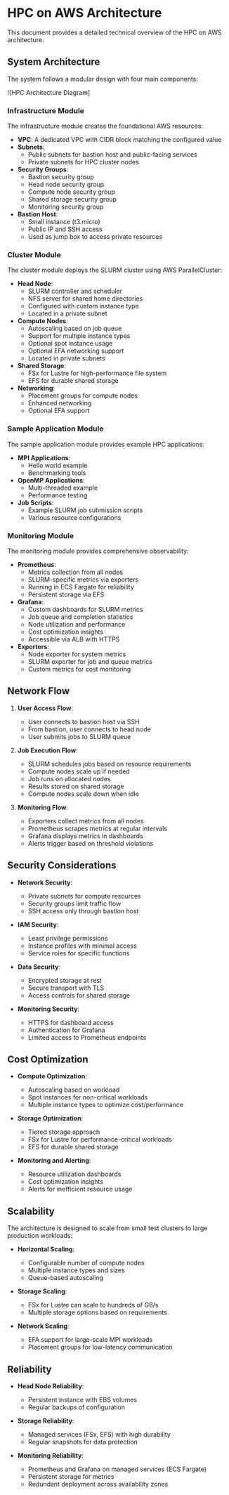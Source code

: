 # HPC on AWS Architecture

This document provides a detailed technical overview of the HPC on AWS architecture.

## System Architecture

The system follows a modular design with four main components:

![HPC Architecture Diagram]

### Infrastructure Module

The infrastructure module creates the foundational AWS resources:

- **VPC**: A dedicated VPC with CIDR block matching the configured value
- **Subnets**:
  - Public subnets for bastion host and public-facing services
  - Private subnets for HPC cluster nodes
- **Security Groups**:
  - Bastion security group
  - Head node security group
  - Compute node security group
  - Shared storage security group
  - Monitoring security group
- **Bastion Host**:
  - Small instance (t3.micro)
  - Public IP and SSH access
  - Used as jump box to access private resources

### Cluster Module

The cluster module deploys the SLURM cluster using AWS ParallelCluster:

- **Head Node**:
  - SLURM controller and scheduler
  - NFS server for shared home directories
  - Configured with custom instance type
  - Located in a private subnet
- **Compute Nodes**:
  - Autoscaling based on job queue
  - Support for multiple instance types
  - Optional spot instance usage
  - Optional EFA networking support
  - Located in private subnets
- **Shared Storage**:
  - FSx for Lustre for high-performance file system
  - EFS for durable shared storage
- **Networking**:
  - Placement groups for compute nodes
  - Enhanced networking
  - Optional EFA support

### Sample Application Module

The sample application module provides example HPC applications:

- **MPI Applications**:
  - Hello world example
  - Benchmarking tools
- **OpenMP Applications**:
  - Multi-threaded example
  - Performance testing
- **Job Scripts**:
  - Example SLURM job submission scripts
  - Various resource configurations

### Monitoring Module

The monitoring module provides comprehensive observability:

- **Prometheus**:
  - Metrics collection from all nodes
  - SLURM-specific metrics via exporters
  - Running in ECS Fargate for reliability
  - Persistent storage via EFS
- **Grafana**:
  - Custom dashboards for SLURM metrics
  - Job queue and completion statistics
  - Node utilization and performance
  - Cost optimization insights
  - Accessible via ALB with HTTPS
- **Exporters**:
  - Node exporter for system metrics
  - SLURM exporter for job and queue metrics
  - Custom metrics for cost monitoring

## Network Flow

1. **User Access Flow**:
   - User connects to bastion host via SSH
   - From bastion, user connects to head node
   - User submits jobs to SLURM queue

2. **Job Execution Flow**:
   - SLURM schedules jobs based on resource requirements
   - Compute nodes scale up if needed
   - Job runs on allocated nodes
   - Results stored on shared storage
   - Compute nodes scale down when idle

3. **Monitoring Flow**:
   - Exporters collect metrics from all nodes
   - Prometheus scrapes metrics at regular intervals
   - Grafana displays metrics in dashboards
   - Alerts trigger based on threshold violations

## Security Considerations

- **Network Security**:
  - Private subnets for compute resources
  - Security groups limit traffic flow
  - SSH access only through bastion host

- **IAM Security**:
  - Least privilege permissions
  - Instance profiles with minimal access
  - Service roles for specific functions

- **Data Security**:
  - Encrypted storage at rest
  - Secure transport with TLS
  - Access controls for shared storage

- **Monitoring Security**:
  - HTTPS for dashboard access
  - Authentication for Grafana
  - Limited access to Prometheus endpoints

## Cost Optimization

- **Compute Optimization**:
  - Autoscaling based on workload
  - Spot instances for non-critical workloads
  - Multiple instance types to optimize cost/performance

- **Storage Optimization**:
  - Tiered storage approach
  - FSx for Lustre for performance-critical workloads
  - EFS for durable shared storage

- **Monitoring and Alerting**:
  - Resource utilization dashboards
  - Cost optimization insights
  - Alerts for inefficient resource usage

## Scalability

The architecture is designed to scale from small test clusters to large production workloads:

- **Horizontal Scaling**:
  - Configurable number of compute nodes
  - Multiple instance types and sizes
  - Queue-based autoscaling

- **Storage Scaling**:
  - FSx for Lustre can scale to hundreds of GB/s
  - Multiple storage options based on requirements

- **Network Scaling**:
  - EFA support for large-scale MPI workloads
  - Placement groups for low-latency communication

## Reliability

- **Head Node Reliability**:
  - Persistent instance with EBS volumes
  - Regular backups of configuration

- **Storage Reliability**:
  - Managed services (FSx, EFS) with high durability
  - Regular snapshots for data protection

- **Monitoring Reliability**:
  - Prometheus and Grafana on managed services (ECS Fargate)
  - Persistent storage for metrics
  - Redundant deployment across availability zones